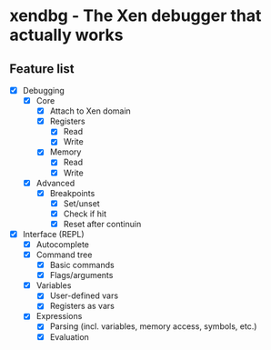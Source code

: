 # xendbg - The Xen debugger that actually works

## Feature list
- [x] Debugging
  - [x] Core
    - [x] Attach to Xen domain
    - [x] Registers
      - [x] Read
      - [x] Write
    - [x] Memory
      - [x] Read
      - [x] Write
  - [x] Advanced
      - [x] Breakpoints
        - [x] Set/unset
        - [x] Check if hit
        - [x] Reset after continuin
- [x] Interface (REPL)
  - [x] Autocomplete
  - [x] Command tree
    - [x] Basic commands
    - [x] Flags/arguments
  - [x] Variables
    - [x] User-defined vars
    - [x] Registers as vars
  - [x] Expressions
    - [x] Parsing (incl. variables, memory access, symbols, etc.)
    - [x] Evaluation
